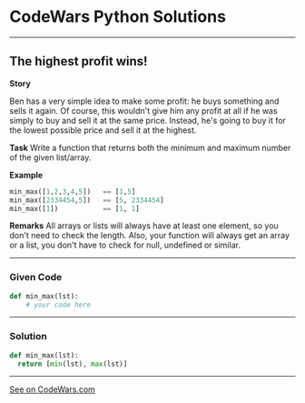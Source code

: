 # CodeWars Python Solutions

---

## The highest profit wins!

**Story**

Ben has a very simple idea to make some profit: he buys something and sells it again. Of course, this wouldn't give him any profit at all if he was simply to buy and sell it at the same price. Instead, he's going to buy it for the lowest possible price and sell it at the highest.


**Task**
Write a function that returns both the minimum and maximum number of the given list/array.


**Example**

```python
min_max([1,2,3,4,5])   == [1,5]
min_max([2334454,5])   == [5, 2334454]
min_max([1])           == [1, 1]
```

**Remarks**
All arrays or lists will always have at least one element, so you don't need to check the length. Also, your function will always get an array or a list, you don't have to check for null, undefined or similar.

---

### Given Code


```python
def min_max(lst):
    # your code here
```

---

### Solution


```python
def min_max(lst):
  return [min(lst), max(lst)]
```

-------

[See on CodeWars.com](https://www.codewars.com/kata/559590633066759614000063)
